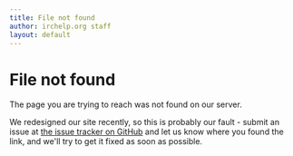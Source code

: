 ```yaml
---
title: File not found
author: irchelp.org staff
layout: default
---
```


# File not found

The page you are trying to reach was not found on our server.

We redesigned our site recently, so this is probably our fault - submit an issue at [the issue tracker on GitHub](https://github.com/irchelp/wio/issues) and let us know where you found the link, and we'll try to get it fixed as soon as possible.

<div id="wb404"/>
<script src="https://archive.org/web/wb404.js"> </script>
